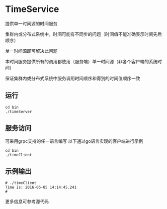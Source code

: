 # TimeService

提供单一时间源的时间服务

集群内或分布式系统中，时间可能有不同步的问题（时间值不能准确表示时间先后顺序）

单一时间源即可解决此问题

本时间服务提供所有的调用都使用（服务端）单一时间源（非各个客户端的系统时间）

保证集群内或分布式系统中服务调用时间顺序和得到的时间值顺序一致

## 运行

```
cd bin
./timeServer
```

## 服务访问
可采用grpc支持的任一语言编写
以下通过go语言实现的客户端进行示例

```
cd bin
./timeClient
```

## 示例输出
```
# ./timeClient 
Time is: 2016-05-05 14:14:45.241
# 
```

更多信息可参考源代码
